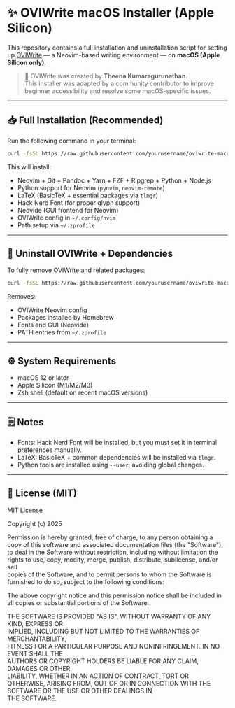 # ✨ OVIWrite macOS Installer (Apple Silicon)

This repository contains a full installation and uninstallation script for setting up [OVIWrite](https://github.com/MiragianCycle/OVIWrite) — a Neovim-based writing environment — on **macOS (Apple Silicon only)**.

> 🧠 OVIWrite was created by **Theena Kumaragurunathan**.  
> This installer was adapted by a community contributor to improve beginner accessibility and resolve some macOS-specific issues.

---

## 📥 Full Installation (Recommended)

Run the following command in your terminal:

```bash
curl -fsSL https://raw.githubusercontent.com/yourusername/oviwrite-macos-installer/main/install_oviwrite_macos.sh | bash
```

This will install:

- Neovim + Git + Pandoc + Yarn + FZF + Ripgrep + Python + Node.js
- Python support for Neovim (`pynvim`, `neovim-remote`)
- LaTeX (BasicTeX + essential packages via `tlmgr`)
- Hack Nerd Font (for proper glyph support)
- Neovide (GUI frontend for Neovim)
- OVIWrite config in `~/.config/nvim`
- Path setup via `~/.zprofile`

---

## 🧹 Uninstall OVIWrite + Dependencies

To fully remove OVIWrite and related packages:

```bash
curl -fsSL https://raw.githubusercontent.com/yourusername/oviwrite-macos-installer/main/uninstall_oviwrite_macos.sh | bash
```

Removes:

- OVIWrite Neovim config
- Packages installed by Homebrew
- Fonts and GUI (Neovide)
- PATH entries from `~/.zprofile`

---

## ⚙️ System Requirements

- macOS 12 or later
- Apple Silicon (M1/M2/M3)
- Zsh shell (default on recent macOS versions)

---

## 🗒 Notes

- Fonts: Hack Nerd Font will be installed, but you must set it in terminal preferences manually.
- LaTeX: BasicTeX + common dependencies will be installed via `tlmgr`.
- Python tools are installed using `--user`, avoiding global changes.

---

## 📄 License (MIT)

MIT License

Copyright (c) 2025

Permission is hereby granted, free of charge, to any person obtaining a copy
of this software and associated documentation files (the "Software"), to deal
in the Software without restriction, including without limitation the rights
to use, copy, modify, merge, publish, distribute, sublicense, and/or sell     
copies of the Software, and to permit persons to whom the Software is         
furnished to do so, subject to the following conditions:                      

The above copyright notice and this permission notice shall be included in    
all copies or substantial portions of the Software.                           

THE SOFTWARE IS PROVIDED "AS IS", WITHOUT WARRANTY OF ANY KIND, EXPRESS OR    
IMPLIED, INCLUDING BUT NOT LIMITED TO THE WARRANTIES OF MERCHANTABILITY,      
FITNESS FOR A PARTICULAR PURPOSE AND NONINFRINGEMENT. IN NO EVENT SHALL THE   
AUTHORS OR COPYRIGHT HOLDERS BE LIABLE FOR ANY CLAIM, DAMAGES OR OTHER        
LIABILITY, WHETHER IN AN ACTION OF CONTRACT, TORT OR OTHERWISE, ARISING FROM, 
OUT OF OR IN CONNECTION WITH THE SOFTWARE OR THE USE OR OTHER DEALINGS IN     
THE SOFTWARE.